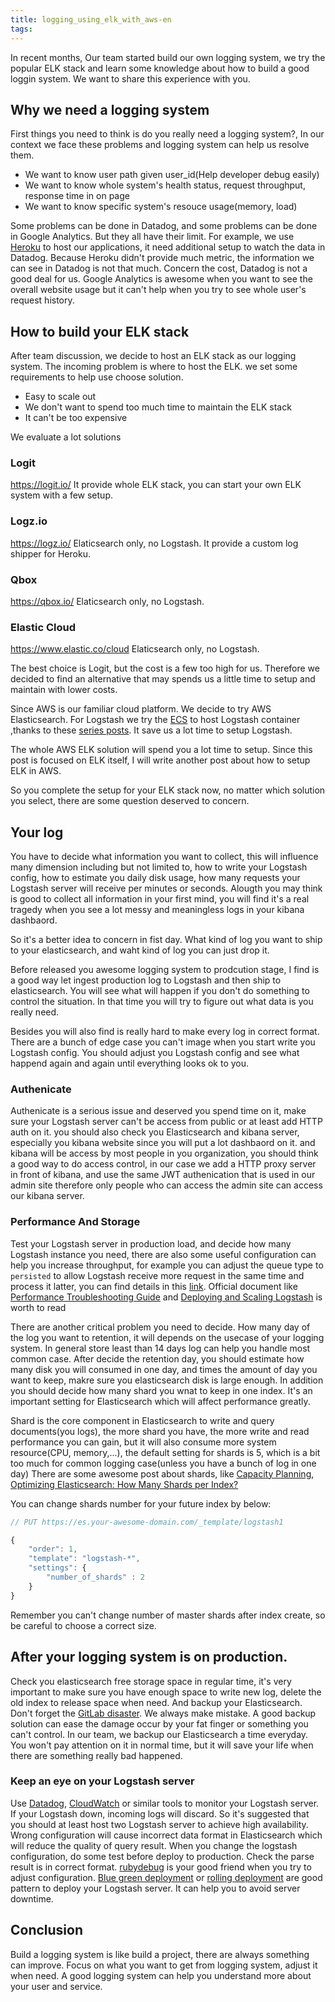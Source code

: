 ```yaml
---
title: logging_using_elk_with_aws-en
tags:
---
```


In recent months, Our team started build our own logging system, we try the popular ELK stack and learn some knowledge about how to build a good loggin system. We want to share this experience with you.


## Why we need a logging system
First things you need to think is do you really need a logging system?, In our context we face these problems and logging system can help us resolve them.

* We want to know user path given user_id(Help developer debug easily)
* We want to know whole system's health status, request throughput, response time in on page
* We want to know specific system's resouce usage(memory, load)


Some problems can be done in Datadog, and some problems can be done in Google Analytics. But they all have their limit. For example, we use [Heroku](https://www.heroku.com/) to host our applications, it need additional setup to watch the data in Datadog. Because Heroku didn't provide much metric, the information we can see in Datadog is not that much. Concern the cost, Datadog is not a good deal for us. Google Analytics is awesome when you want to see the overall website usage but it can't help when you try to see whole user's request history.

## How to build your ELK stack
After team discussion, we decide to host an ELK stack as our logging system. The incoming problem is where to host the ELK. we set some requirements to help use choose solution.

* Easy to scale out
* We don't want to spend too much time to maintain the ELK stack
* It can't be too expensive

We evaluate a lot solutions

### Logit
https://logit.io/
It provide whole ELK stack, you can start your own ELK system with a few setup.

### Logz.io
https://logz.io/
Elaticsearch only, no Logstash. It provide a custom log shipper for Heroku.

### Qbox
https://qbox.io/
Elaticsearch only, no Logstash.

### Elastic Cloud
https://www.elastic.co/cloud
Elaticsearch only, no Logstash.

The best choice is Logit, but the cost is a few too high for us. Therefore we decided to find an alternative that may spends us a little time to setup and maintain with lower costs.

Since AWS is our familiar cloud platform. We decide to try AWS Elasticsearch. For Logstash we try the [ECS](https://aws.amazon.com/ecs/) to host Logstash container ,thanks to these [series posts](https://medium.com/@devfire/deploying-the-elk-stack-on-amazon-ecs-dd97d671df06). It save us a lot time to setup Logstash.

The whole AWS ELK solution will spend you a lot time to setup. Since this post is focused on ELK itself, I will write another post about how to setup ELK in AWS.

So you complete the setup for your ELK stack now, no matter which solution you select, there are some question deserved to concern.

## Your log
You have to decide what information you want to collect, this will influence many dimension including but not limited to, how to write your Logstash config, how to estimate you daily disk usage, how many requests your Logstash server will receive per minutes or seconds. Alougth you may think is good to collect all information in your first mind, you will find it's a real tragedy when you see a lot messy and meaningless logs in your kibana dashbaord.

So it's a better idea to concern in fist day. What kind of log you want to ship to your elasticsearch, and waht kind of log you can just drop it.

Before released you awesome logging system to prodcution stage, I find is a good way let ingest production log to Logstash and then ship to elasticsearch. You will see what will happen if you don't do something to control the situation. In that time you will try to figure out what data is you really need.

Besides you will also find is really hard to make every log in correct format. There are a bunch of edge case you can't image when you start write you Logstash config. You should adjust you Logstash config and see what happend again and again until everything looks ok to you.

### Authenicate
Authenicate is a serious issue and deserved you spend time on it, make sure your Logstash server can't be access from public or at least add HTTP auth on it. you should also check you Elasticsearch and kibana server, especially you kibana website since you will put a lot dashbaord on it. and kibana will be access by most people in you organization, you should think a good way to do access control, in our case we add a HTTP proxy server in front of kibana, and
use the same JWT authenication that is used in our admin site therefore only people who can access the admin site can access our kibana server.

### Performance And Storage
Test your Logstash server in production load, and decide how many Logstash instance you need, there are also some useful configuration can help you increase throughput, for example you can adjust the queue type to `persisted` to allow Logstash receive more request in the same time and process it latter, you can find details in this [link](https://www.elastic.co/guide/en/logstash/5.6/persistent-queues.html). Official document like [Performance Troubleshooting Guide](https://www.elastic.co/guide/en/logstash/5.6/performance-troubleshooting.html) and [Deploying and Scaling Logstash](https://www.elastic.co/guide/en/logstash/5.6/deploying-and-scaling.html) is worth to read

There are another critical problem you need to decide. How many day of the log you want to retention, it will depends on the usecase of your logging system. In general store least than 14 days log can help you handle most common case. After decide the retention day, you should estimate how many disk you will consumed in one day, and times the amount of day you want to keep, makre sure you elasticsearch disk is large enough. In addition you should decide how many shard you wnat to keep in one index. It's an important setting for Elasticsearch which will affect performance greatly.

Shard is the core component in Elasticsearch to write and query documents(you logs), the more shard you have, the more write and read performance you can gain, but it will also consume more system resource(CPU, memory,...), the default setting for shards is 5, which is a bit too much for common logging case(unless you have a bunch of log in one day)
There are some awesome post about shards, like [Capacity Planning](https://www.elastic.co/guide/en/elasticsearch/guide/current/capacity-planning.html), [Optimizing Elasticsearch: How Many Shards per Index?](https://qbox.io/blog/optimizing-elasticsearch-how-many-shards-per-index)

You can change shards number for your future index by below:

```js
// PUT https://es.your-awesome-domain.com/_template/logstash1

{
    "order": 1,
    "template": "logstash-*",
    "settings": {
        "number_of_shards" : 2
    }
}
```

Remember you can't change number of master shards after index create, so be careful to choose a correct size.


## After your logging system is on production.

Check you elasticsearch free storage space in regular time, it's very important to make sure you have enough space to write new log, delete the old index to release space when need. And backup your Elasticsearch. Don't forget the [GitLab disaster](https://about.gitlab.com/2017/02/10/postmortem-of-database-outage-of-january-31/). We always make mistake. A good backup solution can ease the damage occur by your fat finger or something you can't control. In our team, we backup our Elasticsearch a time everyday. You won't pay attention on it in normal time, but it will save your life when there are something really bad happened.

### Keep an eye on your Logstash server
Use [Datadog](https://www.datadoghq.com/), [CloudWatch](https://aws.amazon.com/cloudwatch) or similar tools to monitor your Logstash server. If your Logstash down, incoming logs will discard. So it's suggested that you should at least host two Logstash server to achieve high availability. Wrong configuration will cause incorrect data format in Elasticsearch which will reduce the quality of  query result. When you change the logstash configuration, do some test before deploy to production. Check the parse result is in correct format. [rubydebug](https://www.elastic.co/guide/en/logstash/current/plugins-outputs-stdout.html) is your good friend when you try to adjust configuration. [Blue green deployment](https://martinfowler.com/bliki/BlueGreenDeployment.html) or [rolling deployment](https://www.quora.com/What-is-meant-by-a-rolling-upgrade-in-software-development/answer/Ajay-Kumar-1381) are good pattern to deploy your Logstash server. It can help you to avoid server downtime.


## Conclusion
Build a logging system is like build a project, there are always something can improve. Focus on what you want to get from logging system, adjust it when need. A good logging system can help you understand more about your user and service.